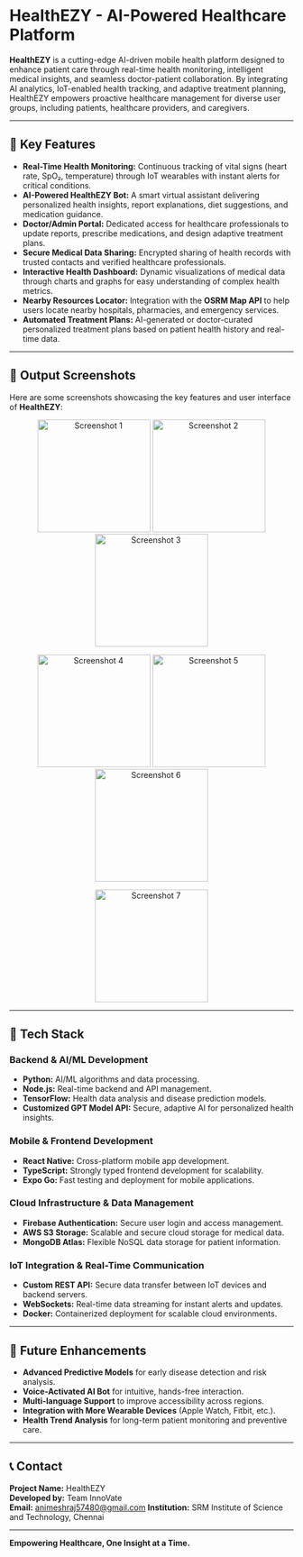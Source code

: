 # HealthEZY - AI-Powered Healthcare Platform

**HealthEZY** is a cutting-edge AI-driven mobile health platform designed to enhance patient care through real-time health monitoring, intelligent medical insights, and seamless doctor-patient collaboration. By integrating AI analytics, IoT-enabled health tracking, and adaptive treatment planning, HealthEZY empowers proactive healthcare management for diverse user groups, including patients, healthcare providers, and caregivers.

---


## 🌟 **Key Features**

- **Real-Time Health Monitoring:** Continuous tracking of vital signs (heart rate, SpO₂, temperature) through IoT wearables with instant alerts for critical conditions.  
- **AI-Powered HealthEZY Bot:** A smart virtual assistant delivering personalized health insights, report explanations, diet suggestions, and medication guidance.  
- **Doctor/Admin Portal:** Dedicated access for healthcare professionals to update reports, prescribe medications, and design adaptive treatment plans.  
- **Secure Medical Data Sharing:** Encrypted sharing of health records with trusted contacts and verified healthcare professionals.  
- **Interactive Health Dashboard:** Dynamic visualizations of medical data through charts and graphs for easy understanding of complex health metrics.  
- **Nearby Resources Locator:** Integration with the **OSRM Map API** to help users locate nearby hospitals, pharmacies, and emergency services.  
- **Automated Treatment Plans:** AI-generated or doctor-curated personalized treatment plans based on patient health history and real-time data.

---
## 📸 **Output Screenshots**

Here are some screenshots showcasing the key features and user interface of **HealthEZY**:

<p align="center">
  <img src="sc1.jpeg" alt="Screenshot 1" width="200"/>
  <img src="sc2.jpeg" alt="Screenshot 2" width="200"/>
  <img src="sc3.jpeg" alt="Screenshot 3" width="200"/>
</p>

<p align="center">
  <img src="sc4.jpeg" alt="Screenshot 4" width="200"/>
  <img src="sc5.jpeg" alt="Screenshot 5" width="200"/>
  <img src="sc6.jpeg" alt="Screenshot 6" width="200"/>
</p>

<p align="center">
  <img src="sc7.jpeg" alt="Screenshot 7" width="200"/>
</p>

---


## 🔧 **Tech Stack**

### **Backend & AI/ML Development**  
- **Python:** AI/ML algorithms and data processing.  
- **Node.js:** Real-time backend and API management.  
- **TensorFlow:** Health data analysis and disease prediction models.  
- **Customized GPT Model API:** Secure, adaptive AI for personalized health insights.  

### **Mobile & Frontend Development**  
- **React Native:** Cross-platform mobile app development.  
- **TypeScript:** Strongly typed frontend development for scalability.  
- **Expo Go:** Fast testing and deployment for mobile applications.  

### **Cloud Infrastructure & Data Management**  
- **Firebase Authentication:** Secure user login and access management.  
- **AWS S3 Storage:** Scalable and secure cloud storage for medical data.  
- **MongoDB Atlas:** Flexible NoSQL data storage for patient information.  

### **IoT Integration & Real-Time Communication**  
- **Custom REST API:** Secure data transfer between IoT devices and backend servers.  
- **WebSockets:** Real-time data streaming for instant alerts and updates.  
- **Docker:** Containerized deployment for scalable cloud environments.  

---

## 🚀 **Future Enhancements**  
- **Advanced Predictive Models** for early disease detection and risk analysis.  
- **Voice-Activated AI Bot** for intuitive, hands-free interaction.  
- **Multi-language Support** to improve accessibility across regions.  
- **Integration with More Wearable Devices** (Apple Watch, Fitbit, etc.).  
- **Health Trend Analysis** for long-term patient monitoring and preventive care.  

---

## 📞 **Contact**

**Project Name:** HealthEZY  
**Developed by:** Team InnoVate  
**Email:** animeshraj57480@gmail.com
**Institution:** SRM Institute of Science and Technology, Chennai  

---

**Empowering Healthcare, One Insight at a Time.**  

